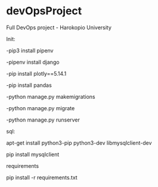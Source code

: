 # devOpsProject
Full DevOps project - Harokopio University

Init:

-pip3 install pipenv

-pipenv install django

-pip install plotly==5.14.1

-pip install pandas


-python manage.py makemigrations

-python manage.py migrate

-python manage.py runserver



sql:

apt-get install python3-pip python3-dev libmysqlclient-dev 

pip install mysqlclient

requirements

pip install -r requirements.txt